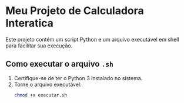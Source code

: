 # Meu Projeto de Calculadora Interatica

Este projeto contém um script Python e um arquivo executável em shell para facilitar sua execução.

## Como executar o arquivo `.sh`

1. Certifique-se de ter o Python 3 instalado no sistema.
2. Torne o arquivo executável:
   ```bash
   chmod +x executar.sh
